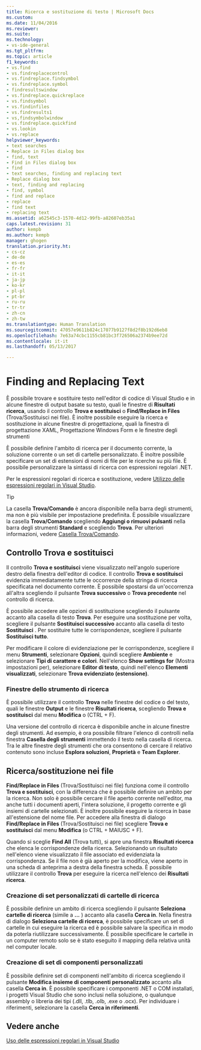 ```yaml
---
title: Ricerca e sostituzione di testo | Microsoft Docs
ms.custom: 
ms.date: 11/04/2016
ms.reviewer: 
ms.suite: 
ms.technology:
- vs-ide-general
ms.tgt_pltfrm: 
ms.topic: article
f1_keywords:
- vs.find
- vs.findreplacecontrol
- vs.findreplace.findsymbol
- vs.findreplace.symbol
- findresultswindow
- vs.findreplace.quickreplace
- vs.findsymbol
- vs.findinfiles
- vs.findresults1
- vs,findsymbolwindow
- vs.findreplace.quickfind
- vs.lookin
- vs.replace
helpviewer_keywords:
- text searches
- Replace in Files dialog box
- find, text
- Find in Files dialog box
- find
- text searches, finding and replacing text
- Replace dialog box
- text, finding and replacing
- find, symbol
- find and replace
- replace
- find text
- replacing text
ms.assetid: a62545c3-1570-4d12-99fb-a82607eb35a1
caps.latest.revision: 31
author: kempb
ms.author: kempb
manager: ghogen
translation.priority.ht:
- cs-cz
- de-de
- es-es
- fr-fr
- it-it
- ja-jp
- ko-kr
- pl-pl
- pt-br
- ru-ru
- tr-tr
- zh-cn
- zh-tw
ms.translationtype: Human Translation
ms.sourcegitcommit: 47057e9611b824c17077b9127f8d2f8b192d6eb8
ms.openlocfilehash: 7e63a74cbc1155cb81bc3f726506a2374b9ee72d
ms.contentlocale: it-it
ms.lasthandoff: 05/13/2017

---
```

# <a name="finding-and-replacing-text"></a>Finding and Replacing Text
È possibile trovare e sostituire testo nell'editor di codice di Visual Studio e in alcune finestre di output basate su testo, quali le finestre di **Risultati ricerca**, usando il controllo **Trova e sostituisci** o **Find/Replace in Files** (Trova/Sostituisci nei file). È inoltre possibile eseguire la ricerca e sostituzione in alcune finestre di progettazione, quali la finestra di progettazione XAML, Progettazione Windows Form e le finestre degli strumenti  
  
 È possibile definire l'ambito di ricerca per il documento corrente, la soluzione corrente o un set di cartelle personalizzato. È inoltre possibile specificare un set di estensioni di nomi di file per le ricerche su più file. È possibile personalizzare la sintassi di ricerca con espressioni regolari .NET.  
  
 Per le espressioni regolari di ricerca e sostituzione, vedere [Utilizzo delle espressioni regolari in Visual Studio](../ide/using-regular-expressions-in-visual-studio.md).  
  
> [!TIP]
>  La casella **Trova/Comando** è ancora disponibile nella barra degli strumenti, ma non è più visibile per impostazione predefinita. È possibile visualizzare la casella **Trova/Comando** scegliendo **Aggiungi o rimuovi pulsanti** nella barra degli strumenti **Standard** e scegliendo **Trova**. Per ulteriori informazioni, vedere [Casella Trova/Comando](../ide/find-command-box.md).  
  
## <a name="find-and-replace-control"></a>Controllo Trova e sostituisci  
 Il controllo **Trova e sostituisci** viene visualizzato nell'angolo superiore destro della finestra dell'editor di codice. Il controllo **Trova e sostituisci** evidenzia immediatamente tutte le occorrenze della stringa di ricerca specificata nel documento corrente. È possibile spostarsi da un'occorrenza all'altra scegliendo il pulsante **Trova successivo** o **Trova precedente** nel controllo di ricerca.  
  
 È possibile accedere alle opzioni di sostituzione scegliendo il pulsante accanto alla casella di testo **Trova**. Per eseguire una sostituzione per volta, scegliere il pulsante **Sostituisci successivo** accanto alla casella di testo **Sostituisci** . Per sostituire tutte le corrispondenze, scegliere il pulsante **Sostituisci tutto**.  
  
 Per modificare il colore di evidenziazione per le corrispondenze, scegliere il menu **Strumenti**, selezionare **Opzioni**, quindi scegliere **Ambiente** e selezionare **Tipi di carattere e colori**. Nell'elenco **Show settings for** (Mostra impostazioni per), selezionare **Editor di testo**, quindi nell'elenco **Elementi visualizzati**, selezionare **Trova evidenziato (estensione)**.  
  
### <a name="searching-tool-windows"></a>Finestre dello strumento di ricerca  
 È possibile utilizzare il controllo **Trova** nelle finestre del codice o del testo, quali le finestre **Output** e le finestre **Risultati ricerca**, scegliendo **Trova e sostituisci** dal menu **Modifica** o (CTRL + F).  
  
 Una versione del controllo di ricerca è disponibile anche in alcune finestre degli strumenti. Ad esempio, è ora possibile filtrare l'elenco di controlli nella finestra **Casella degli strumenti** immettendo il testo nella casella di ricerca. Tra le altre finestre degli strumenti che ora consentono di cercare il relativo contenuto sono incluse **Esplora soluzioni**, **Proprietà** e **Team Explorer**.  
  
## <a name="findreplace-in-files"></a>Ricerca/sostituzione nei file  
 **Find/Replace in Files** (Trova/Sostituisci nei file) funziona come il controllo **Trova e sostituisci**, con la differenza che è possibile definire un ambito per la ricerca. Non solo è possibile cercare il file aperto corrente nell'editor, ma anche tutti i documenti aperti, l'intera soluzione, il progetto corrente e gli insiemi di cartelle selezionati. È inoltre possibile eseguire la ricerca in base all'estensione del nome file. Per accedere alla finestra di dialogo **Find/Replace in Files** (Trova/Sostituisci nei file) scegliere **Trova e sostituisci** dal menu **Modifica** (o CTRL + MAIUSC + F).  
  
 Quando si sceglie **Find All**  (Trova tutti), si apre una finestra **Risultati ricerca** che elenca le corrispondenze della ricerca. Selezionando un risultato nell'elenco viene visualizzato il file associato ed evidenziata la corrispondenza. Se il file non è già aperto per la modifica, viene aperto in una scheda di anteprima a destra della finestra scheda. È possibile utilizzare il controllo **Trova** per eseguire la ricerca nell'elenco dei **Risultati ricerca**.  
  
### <a name="creating-custom-search-folder-sets"></a>Creazione di set personalizzati di cartelle di ricerca  
 È possibile definire un ambito di ricerca scegliendo il pulsante **Seleziona cartelle di ricerca** (simile a **...** ) accanto alla casella **Cerca in**. Nella finestra di dialogo **Seleziona cartelle di ricerca**, è possibile specificare un set di cartelle in cui eseguire la ricerca ed è possibile salvare la specifica in modo da poterla riutilizzare successivamente. È possibile specificare le cartelle in un computer remoto solo se è stato eseguito il mapping della relativa unità nel computer locale.  
  
### <a name="creating-custom-component-sets"></a>Creazione di set di componenti personalizzati  
 È possibile definire set di componenti nell'ambito di ricerca scegliendo il pulsante **Modifica insieme di componenti personalizzato** accanto alla casella **Cerca in**. È possibile specificare i componenti .NET o COM installati, i progetti Visual Studio che sono inclusi nella soluzione, o qualunque assembly o libreria dei tipi (.dll, .tlb, .olb, .exe o .ocx). Per individuare i riferimenti, selezionare la casella **Cerca in riferimenti**.  
  
## <a name="see-also"></a>Vedere anche  
 [Uso delle espressioni regolari in Visual Studio](../ide/using-regular-expressions-in-visual-studio.md)
